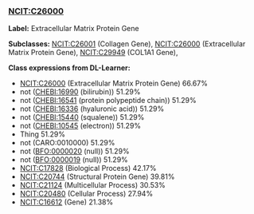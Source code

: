 
### [NCIT:C26000](http://purl.obolibrary.org/obo/NCIT_C26000)
**Label:** Extracellular Matrix Protein Gene

**Subclasses:** [NCIT:C26001](http://purl.obolibrary.org/obo/NCIT_C26001) (Collagen Gene), [NCIT:C26000](http://purl.obolibrary.org/obo/NCIT_C26000) (Extracellular Matrix Protein Gene), [NCIT:C29949](http://purl.obolibrary.org/obo/NCIT_C29949) (COL1A1 Gene), 

**Class expressions from DL-Learner:**

- [NCIT:C26000](http://purl.obolibrary.org/obo/NCIT_C26000) (Extracellular Matrix Protein Gene) 66.67%
- not ([CHEBI:16990](http://purl.obolibrary.org/obo/CHEBI_16990) (bilirubin)) 51.29%
- not ([CHEBI:16541](http://purl.obolibrary.org/obo/CHEBI_16541) (protein polypeptide chain)) 51.29%
- not ([CHEBI:16336](http://purl.obolibrary.org/obo/CHEBI_16336) (hyaluronic acid)) 51.29%
- not ([CHEBI:15440](http://purl.obolibrary.org/obo/CHEBI_15440) (squalene)) 51.29%
- not ([CHEBI:10545](http://purl.obolibrary.org/obo/CHEBI_10545) (electron)) 51.29%
- Thing 51.29%
- not (CARO:0010000) 51.29%
- not ([BFO:0000020](http://purl.obolibrary.org/obo/BFO_0000020) (null)) 51.29%
- not ([BFO:0000019](http://purl.obolibrary.org/obo/BFO_0000019) (null)) 51.29%
- [NCIT:C17828](http://purl.obolibrary.org/obo/NCIT_C17828) (Biological Process) 42.17%
- [NCIT:C20744](http://purl.obolibrary.org/obo/NCIT_C20744) (Structural Protein Gene) 39.81%
- [NCIT:C21124](http://purl.obolibrary.org/obo/NCIT_C21124) (Multicellular Process) 30.53%
- [NCIT:C20480](http://purl.obolibrary.org/obo/NCIT_C20480) (Cellular Process) 27.94%
- [NCIT:C16612](http://purl.obolibrary.org/obo/NCIT_C16612) (Gene) 21.38%


